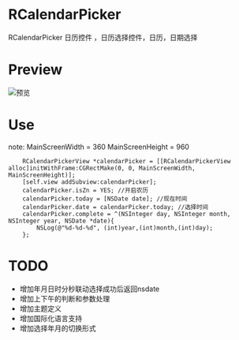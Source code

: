 
# RCalendarPicker

RCalendarPicker 日历控件 ，日历选择控件，日历，日期选择

# Preview

![预览](https://roycms.github.io/RCalendarPicker/RCalendarPicker/Resource/Preview.gif)

# Use

note: MainScreenWidth = 360  MainScreenHeight = 960
```
    RCalendarPickerView *calendarPicker = [[RCalendarPickerView alloc]initWithFrame:CGRectMake(0, 0, MainScreenWidth, MainScreenHeight)];
    [self.view addSubview:calendarPicker];
    calendarPicker.isZn = YES; //开启农历
    calendarPicker.today = [NSDate date]; //现在时间
    calendarPicker.date = calendarPicker.today; //选择时间
    calendarPicker.complete = ^(NSInteger day, NSInteger month, NSInteger year, NSDate *date){
        NSLog(@"%d-%d-%d", (int)year,(int)month,(int)day);
    };
```

# TODO

* 增加年月日时分秒联动选择成功后返回nsdate
* 增加上下午的判断和参数处理
* 增加主题定义
* 增加国际化语言支持
* 增加选择年月的切换形式

